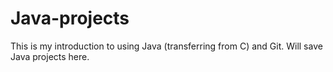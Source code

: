 # Java-projects

This is my introduction to using Java (transferring from C) and Git.
Will save Java projects here.
